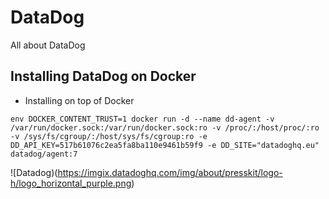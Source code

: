 # DataDog
All about DataDog



## Installing DataDog on Docker

- Installing on top of Docker

```
env DOCKER_CONTENT_TRUST=1 docker run -d --name dd-agent -v /var/run/docker.sock:/var/run/docker.sock:ro -v /proc/:/host/proc/:ro -v /sys/fs/cgroup/:/host/sys/fs/cgroup:ro -e DD_API_KEY=517b61076c2ea5fa8ba110e9461b59f9 -e DD_SITE="datadoghq.eu" datadog/agent:7
```
![Datadog)(https://imgix.datadoghq.com/img/about/presskit/logo-h/logo_horizontal_purple.png)
